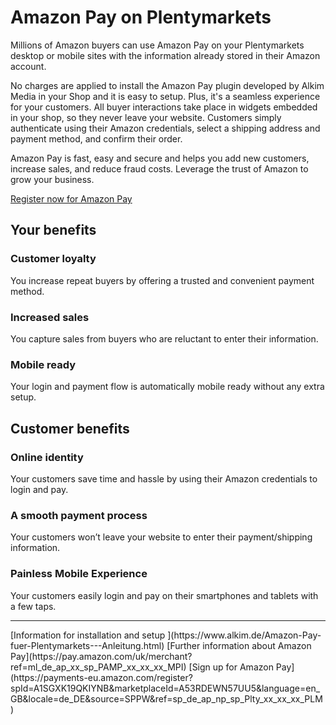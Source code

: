 # Amazon Pay on Plentymarkets
Millions of Amazon buyers can use Amazon Pay on your Plentymarkets desktop or mobile sites with the information already stored in their Amazon account.

No charges are applied to install the Amazon Pay plugin developed by Alkim Media in your Shop and it is easy to setup. Plus, it's a seamless experience for your customers. All buyer interactions take place in widgets embedded in your shop, so they never leave your website. Customers simply authenticate using their Amazon credentials, select a shipping address and payment method, and confirm their order.

Amazon Pay is fast, easy and secure and helps you add new customers, increase sales, and reduce fraud costs. Leverage the trust of Amazon to grow your business.

[Register now for Amazon Pay](https://sellercentral-europe.amazon.com/hz/me/sp/preregistration?solutionProviderId=A13SNST9X74Q8L&marketplaceId=A53RDEWN57UU5&ld=spexdeapa-promo-plenty-062018-ple&language=en_GB&source=SPMW)
##  Your benefits
### Customer loyalty
You increase repeat buyers by offering a trusted and convenient payment method.

### Increased sales
You capture sales from buyers who are reluctant to enter their information.

### Mobile ready
Your login and payment flow is automatically mobile ready without any extra setup.

## Customer benefits
### Online identity
Your customers save time and hassle by using their Amazon credentials to login and pay.

### A smooth payment process
Your customers won’t leave your website to enter their payment/shipping information.

### Painless Mobile Experience
Your customers easily login and pay on their smartphones and tablets with a few taps.

 

<hr>
[Information for installation and setup ](https://www.alkim.de/Amazon-Pay-fuer-Plentymarkets---Anleitung.html)	   
[Further information about Amazon Pay](https://pay.amazon.com/uk/merchant?ref=ml_de_ap_xx_sp_PAMP_xx_xx_xx_MPI)	 
[Sign up for Amazon Pay](https://payments-eu.amazon.com/register?spId=A1SGXK19QKIYNB&marketplaceId=A53RDEWN57UU5&language=en_GB&locale=de_DE&source=SPPW&ref=sp_de_ap_np_sp_Plty_xx_xx_xx_PLM)